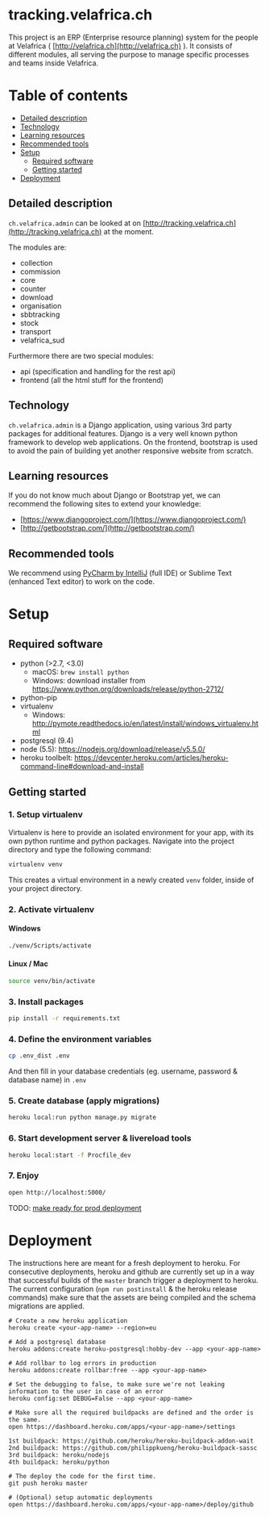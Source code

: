 # tracking.velafrica.ch

This project is an ERP (Enterprise resource planning) system for the people at Velafrica ( [http://velafrica.ch](http://velafrica.ch) ).
It consists of different modules, all serving the purpose to manage specific processes and teams inside Velafrica.

# Table of contents

  * [Detailed description](#detailed-description)
  * [Technology](#technology)
  * [Learning resources](#learning-resources)
  * [Recommended tools](#recommended-tools)
  * [Setup](#setup)
    * [Required software](#required-software)
    * [Getting started](#getting-started)
  * [Deployment](#deployment)

## Detailed description

`ch.velafrica.admin` can be looked at on [http://tracking.velafrica.ch](http://tracking.velafrica.ch) at the moment.

The modules are:

- collection
- commission
- core
- counter
- download
- organisation
- sbbtracking
- stock
- transport
- velafrica_sud

Furthermore there are two special modules:

- api (specification and handling for the rest api)
- frontend (all the html stuff for the frontend)

## Technology
`ch.velafrica.admin` is a Django application, using various 3rd party packages for additional features. Django is a very well known python framework to develop web applications. On the frontend, bootstrap is used to avoid the pain of building yet another responsive website from scratch.

## Learning resources
If you do not know much about Django or Bootstrap yet, we can recommend the following sites to extend your knowledge:

- [https://www.djangoproject.com/](https://www.djangoproject.com/)
- [http://getbootstrap.com/](http://getbootstrap.com/)

## Recommended tools
We recommend using [PyCharm by IntelliJ](https://www.jetbrains.com/pycharm/) (full IDE) or Sublime Text (enhanced Text editor) to work on the code.

# Setup

## Required software

- python (>2.7, <3.0)
    - macOS: `brew install python`
    - Windows: download installer from https://www.python.org/downloads/release/python-2712/
- python-pip
- virtualenv
    - Windows: http://pymote.readthedocs.io/en/latest/install/windows_virtualenv.html
- postgresql (9.4)
- node (5.5): https://nodejs.org/download/release/v5.5.0/
- heroku toolbelt: https://devcenter.heroku.com/articles/heroku-command-line#download-and-install

## Getting started

### 1. Setup virtualenv

Virtualenv is here to provide an isolated environment for your app, with its own python runtime and python packages.
Navigate into the project directory and type the following command:

```bash
virtualenv venv
```

This creates a virtual environment in a newly created `venv` folder, inside of your project directory.

### 2. Activate virtualenv

#### Windows

```bash
./venv/Scripts/activate
```

#### Linux / Mac

```bash
source venv/bin/activate
```

### 3. Install packages

```bash
pip install -r requirements.txt
```

### 4. Define the environment variables

```bash
cp .env_dist .env
```

And then fill in your database credentials (eg. username, password & database name) in `.env`

### 5. Create database (apply migrations)
   
```bash
heroku local:run python manage.py migrate
```

### 6. Start development server & livereload tools

```bash
heroku local:start -f Procfile_dev
```

### 7. Enjoy

```bash
open http://localhost:5000/
```

TODO: [make ready for prod deployment](https://docs.djangoproject.com/en/1.10/ref/django-admin/#cmdoption-check--deploy)

# Deployment

The instructions here are meant for a fresh deployment to heroku. For consecutive deployments, heroku and github are currently set up in a way that successful builds of the `master` branch trigger a deployment to heroku. The current configuration (`npm run postinstall` & the heroku release commands) make sure that the assets are being compiled and the schema migrations are applied.

```
# Create a new heroku application
heroku create <your-app-name> --region=eu

# Add a postgresql database
heroku addons:create heroku-postgresql:hobby-dev --app <your-app-name>

# Add rollbar to log errors in production
heroku addons:create rollbar:free --app <your-app-name>

# Set the debugging to false, to make sure we're not leaking information to the user in case of an error
heroku config:set DEBUG=False --app <your-app-name>

# Make sure all the required buildpacks are defined and the order is the same.
open https://dashboard.heroku.com/apps/<your-app-name>/settings

1st buildpack: https://github.com/heroku/heroku-buildpack-addon-wait
2nd buildpack: https://github.com/philippkueng/heroku-buildpack-sassc
3rd buildpack: heroku/nodejs
4th buildpack: heroku/python

# The deploy the code for the first time.
git push heroku master

# (Optional) setup automatic deployments
open https://dashboard.heroku.com/apps/<your-app-name>/deploy/github
```
